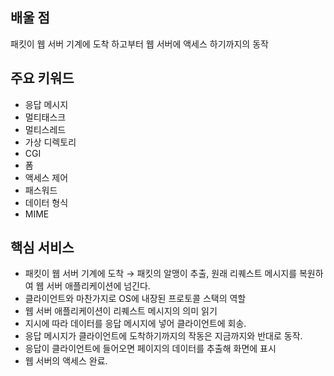 ## 배울 점

<aside>

패킷이 웹 서버 기계에 도착 하고부터 웹 서버에 액세스 하기까지의 동작

</aside>

## 주요 키워드

<aside>

- 응답 메시지
- 멀티태스크
- 멀티스레드
- 가상 디렉토리
- CGI
- 폼
- 액세스 제어
- 패스워드
- 데이터 형식
- MIME
</aside>

## 핵심 서비스

- 패킷이 웹 서버 기계에 도착 → 패킷의 알맹이 추출, 원래 리퀘스트 메시지를 복원하여 웹 서버 애플리케이션에 넘긴다.
- 클라이언트와 마찬가지로 OS에 내장된 프로토콜 스택의 역할
- 웹 서버 애플리케이션이 리퀘스트 메시지의 의미 읽기
- 지시에 따라 데이터를 응답 메시지에 넣어 클라이언트에 회송.
- 응답 메시지가 클라이언트에 도착하기까지의 작동은 지금까지와 반대로 동작.
- 응답이 클라이언트에 들어오면 페이지의 데이터를 추출해 화면에 표시
- 웹 서버의 액세스 완료.
